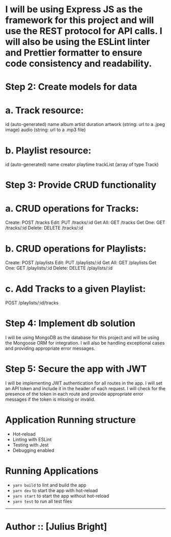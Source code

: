 # I will be using Express JS as the framework for this project and will use the REST protocol for API calls. I will also be using the ESLint linter and Prettier formatter to ensure code consistency and readability.

# Step 2: Create models for data

# a. Track resource:
id (auto-generated)
name
album
artist
duration
artwork (string: url to a .jpeg image)
audio (string: url to a .mp3 file)

# b. Playlist resource:
id (auto-generated)
name
creator
playtime
trackList (array of type Track)

# Step 3: Provide CRUD functionality

# a. CRUD operations for Tracks:
Create: POST /tracks
Edit: PUT /tracks/:id
Get All: GET /tracks
Get One: GET /tracks/:id
Delete: DELETE /tracks/:id

# b. CRUD operations for Playlists:
Create: POST /playlists
Edit: PUT /playlists/:id
Get All: GET /playlists
Get One: GET /playlists/:id
Delete: DELETE /playlists/:id

# c. Add Tracks to a given Playlist:
POST /playlists/:id/tracks

# Step 4: Implement db solution

I will be using MongoDB as the database for this project and will be using the Mongoose ORM for integration. I will also be handling exceptional cases and providing appropriate error messages.

# Step 5: Secure the app with JWT

I will be implementing JWT authentication for all routes in the app.
I will set an API token and include it in the header of each request.
I will check for the presence of the token in each route and provide appropriate error messages if the token is missing or invalid.



# Application Running structure

- Hot-reload
- Linting with ESLint
- Testing with Jest
- Debugging enabled

# Running Applications

- `yarn build` to lint and build the app
- `yarn dev` to start the app with hot-reload
- `yarn start` to start the app without hot-reload
- `yarn test` to run all test files

---
# Author :: [Julius Bright]
